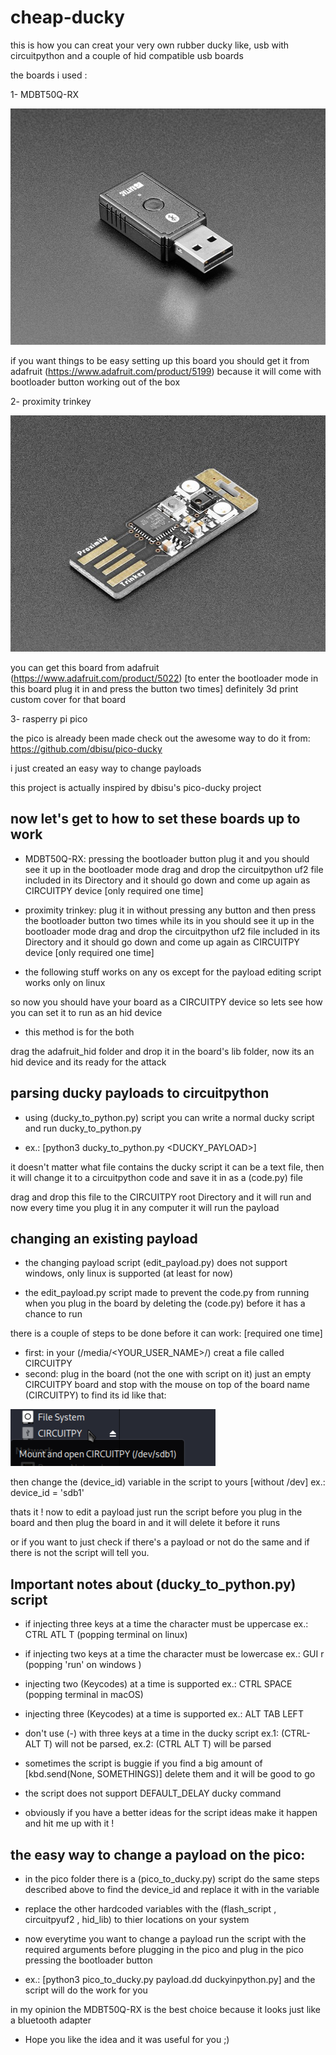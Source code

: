 # cheap-ducky

this is how you can creat your very own rubber ducky like, usb with circuitpython and a couple of hid compatible usb boards 

the boards i used :

1- MDBT50Q-RX 

<img src="pics/raytac_mdbt50q-rx.jpg">

if you want things to be easy setting up this board you should get it from adafruit (https://www.adafruit.com/product/5199) because it will come with bootloader button working out of the box 

2- proximity trinkey

<img src="pics/proximity_trinkey.jpg">

you can get this board from adafruit (https://www.adafruit.com/product/5022) [to enter the bootloader mode in this board plug it in and press the button two times]
definitely 3d print custom cover for that board

3- rasperry pi pico 

the pico is already been made check out the awesome way to do it from: https://github.com/dbisu/pico-ducky 

i just created an easy way to change payloads 

this project is actually inspired by dbisu's pico-ducky project

## now let's get to how to set these boards up to work

- MDBT50Q-RX: pressing the bootloader button plug it and you should see it up in the bootloader mode drag and drop the circuitpython uf2 file included in its Directory and it should go down and come up again as CIRCUITPY device [only required one time]

- proximity trinkey: plug it in without pressing any button and then press the bootloader button two times while its in you should see it up in the bootloader mode 
drag and drop the circuitpython uf2 file included in its Directory and it should go down and come up again as CIRCUITPY device [only required one time]

- the following stuff works on any os except for the payload editing script works only on linux

so now you should have your board as a CIRCUITPY device so lets see how you can set it to run as an hid device

- this method is for the both

drag the adafruit_hid folder and drop it in the board's lib folder, now its an hid device and its ready for the attack

## parsing ducky payloads to circuitpython

- using (ducky_to_python.py) script you can write a normal ducky script and run ducky_to_python.py 

- ex.: [python3 ducky_to_python.py <DUCKY_PAYLOAD>] 

it doesn't matter what file contains the ducky script it can be a text file, then it will change it to a circuitpython code and save it in as a (code.py) file

drag and drop this file to the CIRCUITPY root Directory and it will run and now every time you plug it in any computer it will run the payload


## changing an existing payload

- the changing payload script (edit_payload.py) does not support windows,  only linux is supported (at least for now)

- the edit_payload.py script made to prevent the code.py from running when you plug in the board by deleting the (code.py) before it has a chance to run

there is a couple of steps to be done before it can work: [required one time]
  - first: in your (/media/<YOUR_USER_NAME>/) creat a file called CIRCUITPY 
  - second: plug in the board (not the one with script on it) just an empty CIRCUITPY board and stop with the mouse on top of the board name (CIRCUITPY) to find its id like that:

<img src="pics/device_indicator.png">

then change the (device_id) variable in the script to yours [without /dev] ex.: device_id = 'sdb1'

thats it ! now to edit a payload just run the script before you plug in the board and then plug the board in and it will delete it before it runs 

or if you want to just check if there's a payload or not do the same and if there is not the script will tell you.



## Important notes about (ducky_to_python.py) script

- if injecting three keys at a time the character must be uppercase ex.: CTRL ATL T (popping terminal on linux)

- if injecting two keys at a time the character  must be lowercase ex.: GUI r (popping 'run' on windows )

- injecting two (Keycodes) at a time is supported ex.: CTRL SPACE (popping terminal in macOS)

- injecting three (Keycodes) at a time is supported ex.: ALT TAB LEFT

- don't use (-) with three keys at a time in the ducky script ex.1: (CTRL-ALT T) will not be parsed, ex.2: (CTRL ALT T) will be parsed   

- sometimes the script is buggie if you find a big amount of [kbd.send(None, SOMETHINGS)] delete them and it will be good to go

- the script does not support DEFAULT_DELAY ducky command

- obviously if you have a better ideas for the script ideas make it happen and hit me up with it !



## the easy way to change a payload on the pico:

- in the pico folder there is a (pico_to_ducky.py) script do the same steps described above to find the device_id and replace it with in the variable

- replace the other hardcoded variables with the (flash_script , circuitpyuf2 , hid_lib) to thier locations on your system

- now everytime you want to change a payload run the script with the required arguments before plugging in the pico and plug in the pico pressing the bootloader
 button 

- ex.: [python3 pico_to_ducky.py payload.dd duckyinpython.py]
and the script will do the work for you 




in my opinion the MDBT50Q-RX is the best choice because it looks just like a bluetooth adapter

- Hope you like the idea and it was useful for you ;)



 
